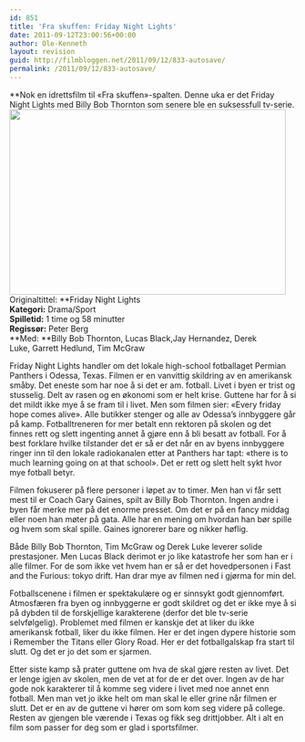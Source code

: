 ```yaml
---
id: 851
title: 'Fra skuffen: Friday Night Lights'
date: 2011-09-12T23:00:56+00:00
author: Ole-Kenneth
layout: revision
guid: http://filmbloggen.net/2011/09/12/833-autosave/
permalink: /2011/09/12/833-autosave/
---
```

**Nok en idrettsfilm til &laquo;Fra skuffen&raquo;-spalten. Denne uka er det Friday Night Lights med Billy Bob Thornton som senere ble en suksessfull tv-serie.  
[<img class="alignnone size-full wp-image-861" title="friday-night-lights" src="http://filmbloggen.net/wp-content/uploads//2011/09/friday-night-lights.jpg" alt="" width="485" height="325" />](http://filmbloggen.net/wp-content/uploads//2011/09/friday-night-lights.jpg)  
Originaltittel: **Friday Night Lights  
**Kategori:** Drama/Sport  
**Spilletid:** 1 time og 58 minutter  
**Regissør:** Peter Berg  
**Med: **Billy Bob Thornton, Lucas Black,Jay Hernandez, Derek Luke, Garrett Hedlund, Tim McGraw

Friday Night Lights handler om det lokale high-school fotballaget Permian Panthers i Odessa, Texas. Filmen er en vanvittig skildring av en amerikansk småby. Det eneste som har noe å si det er am. fotball. Livet i byen er trist og stusselig. Delt av rasen og en økonomi som er helt krise. Guttene har for å si det mildt ikke mye å se fram til i livet. Men som filmen sier: &laquo;Every friday hope comes alive&raquo;. Alle butikker stenger og alle av Odessa&#8217;s innbyggere går på kamp. Fotballtreneren for mer betalt enn rektoren på skolen og det finnes rett og slett ingenting annet å gjøre enn å bli besatt av fotball. For å best forklare hvilke tilstander det er så er det når en av byens innbyggere ringer inn til den lokale radiokanalen etter at Panthers har tapt: &laquo;there is to much learning going on at that school&raquo;. Det er rett og slett helt sykt hvor mye fotball betyr.

Filmen fokuserer på flere personer i løpet av to timer. Men han vi får sett mest til er Coach Gary Gaines, spilt av Billy Bob Thornton. Ingen andre i byen får merke mer på det enorme presset. Om det er på en fancy middag eller noen han møter på gata. Alle har en mening om hvordan han bør spille og hvem som skal spille. Gaines ignorerer bare og nikker høflig.

Både Billy Bob Thornton, Tim McGraw og Derek Luke leverer solide prestasjoner. Men Lucas Black derimot er jo like katastrofe her som han er i alle filmer. For de som ikke vet hvem han er så er det hovedpersonen i Fast and the Furious: tokyo drift. Han drar mye av filmen ned i gjørma for min del.

Fotballscenene i filmen er spektakulære og er sinnsykt godt gjennomført. Atmosfæren fra byen og innbyggerne er godt skildret og det er ikke mye å si på dybden til de forskjellige karakterene (derfor det ble tv-serie selvfølgelig). Problemet med filmen er kanskje det at liker du ikke amerikansk fotball, liker du ikke filmen. Her er det ingen dypere historie som i Remember the Titans eller Glory Road. Her er det fotballgalskap fra start til slutt. Og det er jo det som er sjarmen.

Etter siste kamp så prater guttene om hva de skal gjøre resten av livet. Det er lenge igjen av skolen, men de vet at for de er det over. Ingen av de har gode nok karakterer til å komme seg videre i livet med noe annet enn fotball. Men man vet jo ikke helt om man skal le eller grine når filmen er slutt. Det er en av de guttene vi hører om som kom seg videre på college. Resten av gjengen ble værende i Texas og fikk seg drittjobber. Alt i alt en film som passer for deg som er glad i sportsfilmer.